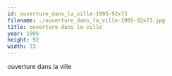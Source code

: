 ```yaml
---
id: ouverture_dans_la_ville-1995-92x73
filename: ./ouverture_dans_la_ville-1995-92x73.jpg
title: ouverture dans la ville
year: 1995
height: 92
width: 73
---
```


ouverture dans la ville
